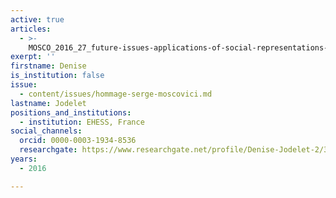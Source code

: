 ```yaml
---
active: true
articles:
  - >-
    MOSCO_2016_27_future-issues-applications-of-social-representations-to-education-and-health
exerpt: ''
firstname: Denise
is_institution: false
issue:
  - content/issues/hommage-serge-moscovici.md
lastname: Jodelet
positions_and_institutions:
  - institution: EHESS, France
social_channels:
  orcid: 0000-0003-1934-8536
  researchgate: https://www.researchgate.net/profile/Denise-Jodelet-2/3
years:
  - 2016

---
```

